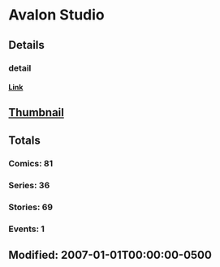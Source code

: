 # Avalon  Studio 
## Details
### detail
#### [Link](http://marvel.com/comics/creators/4207/avalon_studio?utm_campaign=apiRef&utm_source=225578a89fc76f3d20fbffda5d17a88d)
## [Thumbnail](http://i.annihil.us/u/prod/marvel/i/mg/b/40/image_not_available.jpg)
## Totals
### Comics: 81
### Series: 36
### Stories: 69
### Events: 1
## Modified: 2007-01-01T00:00:00-0500